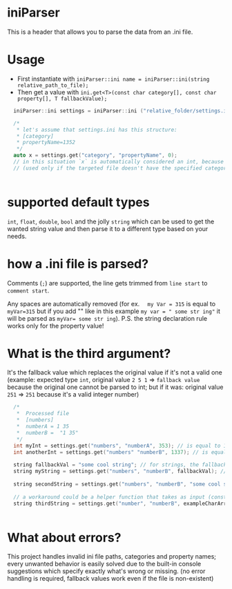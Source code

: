 # iniParser

This is a header that allows you to parse the data from an .ini file.

# Usage


- First instantiate with `iniParser::ini name = iniParser::ini(string relative_path_to_file);`
- Then get a value with `ini.get<T>(const char category[], const char property[], T fallbackValue);`

```cpp
  iniParser::ini settings = iniParser::ini ("relative_folder/settings.ini");

  /*
   * let's assume that settings.ini has this structure:
   * [category]
   * propertyName=1352
   */
  auto x = settings.get("category", "propertyName", 0);
  // in this situation `x` is automatically considered an int, because the third arguments type is the same as the return type
  // (used only if the targeted file doesn't have the specified category/category property)
   
```

# supported default types

`int`, `float`, `double`, `bool` and the jolly `string` which can be used to get the wanted string value
and then parse it to a different type based on your needs.

# how a .ini file is parsed?

Comments (`;`) are supported, the line gets trimmed from `line start` to `comment start`.

Any spaces are automatically removed (for ex. `  my Var = 315` is equal to `myVar=315` but if you add "" like in this example `my var = " some str ing"` it will be parsed as `myVar= some str ing`). P.S. the string declaration rule works only for the property value!

# What is the third argument?

It's the fallback value which replaces the original value if it's not a valid one (example: expected type `int`, original value `2 5 1` => `fallback value` because the original one cannot be parsed to int; but if it was: original value `251` => `251` because it's a valid integer number)
```cpp
  /*
   *  Processed file
   *  [numbers]
   *  numberA = 1 35
   *  numberB =  "1 35"
   */
  int myInt = settings.get("numbers", "numberA", 353); // is equal to 135
  int anotherInt = settings.get("numbers" "numberB", 1337); // is equal to 1337 because all spaces are preserved in string declaration
  
  string fallbackVal = "some cool string"; // for strings, the fallbackValue must be declared like this
  string myString = settings.get("numbers", "numberB", fallbackVal); // is equal to "1 35"
  
  string secondString = settings.get("numbers", "numberB", "some cool string");  // ERROR
  
  // a workaround could be a helper function that takes as input (const char[]) and convert it to (string)
  string thirdString = settings.get("number", "numberB", exampleCharArrToStr("some cool string")); // if done correctly it won't throw an error
  
```

# What about errors?

This project handles invalid ini file paths, categories and property names; every unwanted behavior is easily solved due to the built-in console suggestions which specify exactly what's wrong or missing. (no error handling is required, fallback values work even if the file is non-existent)

